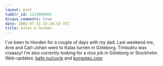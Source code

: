 ```yaml
---
layout: post
tumblr_id: 1133069065
disqus_comments: true
date: 2003-07-31 15:30:53 UTC
title: kalas & hovden
---
```


I've been to Hovden for a couple of days with my dad. Last weekend me, Arre and Carl-Johan went to Kalas turnén in Göteborg. Timbuktu was craaazy! I'm also currently looking for a nice job in Göteborg or Stockholm. Web-updates: <a href="http://bafe.nu/cycle/" target="_blank">bafe.nu/cycle</a> and <a href="http://kongotec.com/" target="_blank">kongotec.com</a>
